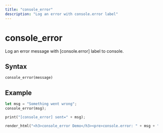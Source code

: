 ```yaml
---
title: "console_error"
description: "Log an error with console.error label"
---
```


# console_error

Log an error message with [console.error] label to console.

## Syntax

```rust
console_error(message)
```

## Example

```rust
let msg = "Something went wrong";
console_error(msg);

print("[console_error] sent=" + msg);

render_html("<h3>console_error Demo</h3><pre>console.error: " + msg + "</pre>");
```
